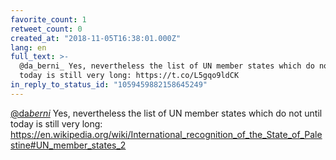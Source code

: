 ```yaml
---
favorite_count: 1
retweet_count: 0
created_at: "2018-11-05T16:38:01.000Z"
lang: en
full_text: >-
  @da_berni_ Yes, nevertheless the list of UN member states which do not until
  today is still very long: https://t.co/L5gqo9ldCK
in_reply_to_status_id: "1059459882158645249"
---
```


[@da*berni*](https://twitter.com/da_berni_) Yes, nevertheless the list of UN
member states which do not until today is still very long:
<https://en.wikipedia.org/wiki/International_recognition_of_the_State_of_Palestine#UN_member_states_2>
